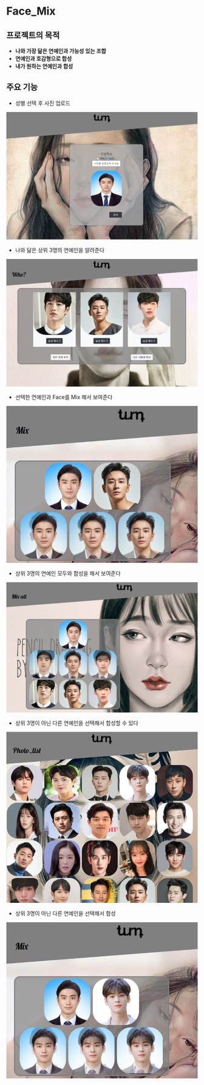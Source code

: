 # Face_Mix

## 프로젝트의 목적

* **나와 가장 닮은 연예인과 가능성 있는 조합**
* **연예인과 호감형으로 합성**
* **내가 원하는 연예인과 합성**

## 주요 기능

* 성별 선택 후 사진 업로드

![index_page_2](/img/index_page_2.PNG)

* 나와 닮은 상위 3명의 연예인을 알려준다

![who_page](/img/who_page.PNG)

* 선택한 연예인과 Face를 Mix 해서 보여준다

![mix_page](/img/mix_page.PNG)

* 상위 3명의 연예인 모두와 합성을 해서 보여준다

![mix_all_page](/img/mix_all_page.PNG)

* 상위 3명이 아닌 다른 연예인을 선택해서 합성할 수 있다

![photo_list_page](/img/photo_list_page.PNG)

* 상위 3명이 아닌 다른 연예인을 선택해서 합성

![mix_page_2](/img/mix_page_2.PNG)


